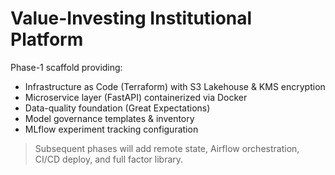 # Value-Investing Institutional Platform

Phase-1 scaffold providing:
* Infrastructure as Code (Terraform) with S3 Lakehouse & KMS encryption
* Microservice layer (FastAPI) containerized via Docker
* Data-quality foundation (Great Expectations)
* Model governance templates & inventory
* MLflow experiment tracking configuration

> Subsequent phases will add remote state, Airflow orchestration, CI/CD deploy, and full factor library.